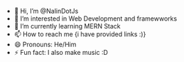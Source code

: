 - 👋 Hi, I’m @NalinDotJs
- 👀 I’m interested in Web Development and framewworks
- 🌱 I’m currently learning MERN Stack
- 📫 How to reach me {i have provided links :)}
- 😄 Pronouns: He/Him
- ⚡ Fun fact: I also make music :D

<!---
NalinDotJs/NalinDotJs is a ✨ special ✨ repository because its `README.md` (this file) appears on your GitHub profile.
You can click the Preview link to take a look at your changes.
--->

